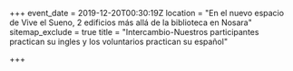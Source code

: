 +++
event_date = 2019-12-20T00:30:19Z
location = "En el nuevo espacio de Vive el Sueno, 2 edificios más allá de la biblioteca en Nosara"
sitemap_exclude = true
title = "Intercambio-Nuestros participantes practican su ingles y los voluntarios practican su español"

+++
